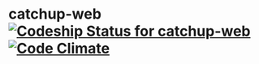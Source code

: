 catchup-web [![Codeship Status for catchup-web](https://www.codeship.io/projects/facadc60-fa1b-0131-e120-6a9599d1e39b/status?branch=master)](https://www.codeship.io/projects/28996) [![Code Climate](https://codeclimate.com/github/catchupio/catchup-web/badges/gpa.svg)](https://codeclimate.com/github/catchupio/catchup-web)
================
